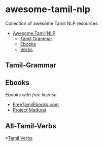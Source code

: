 # awesome-tamil-nlp
Collection of awesome Tamil NLP resources


- [Awesome Tamil NLP](#awesome-tamil-nlp)
  - [Tamil Grammar](#Tamil-Grammar)
  - [Ebooks](#ebooks)
  - [Verbs](#All-Tamil-Verbs)

## Tamil-Grammar


## Ebooks

*Ebooks with free license*

* [FreeTamilEbooks.com](https://FreeTamilebooks.com) 
* [Project Madurai](http://projectmadurai.org/pmworks.html)

## All-Tamil-Verbs

*[Tamil Verbs](http://sudar-ilakkanam.blogspot.com/?view=classic)
